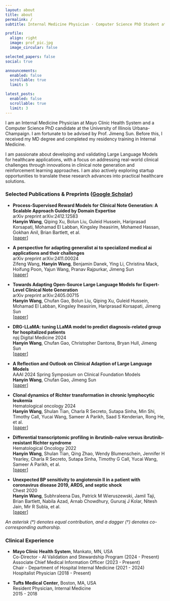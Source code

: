 ```yaml
---
layout: about
title: about
permalink: /
subtitle: Internal Medicine Physician · Computer Science PhD Student at UIUC

profile:
  align: right
  image: prof_pic.jpg
  image_circular: false

selected_papers: false
social: true

announcements:
  enabled: false
  scrollable: true
  limit: 5

latest_posts:
  enabled: false
  scrollable: true
  limit: 3
---
```


I am an Internal Medicine Physician at Mayo Clinic Health System and a Computer Science PhD candidate at the University of Illinois Urbana-Champaign. I am fortunate to be advised by Prof. Jimeng Sun. Before this, I received my MD degree and completed my residency training in Internal Medicine.

I am passionate about developing and validating Large Language Models for healthcare applications, with a focus on addressing real-world clinical challenges through innovations in clinical note generation and reinforcement learning approaches. I am also actively exploring startup opportunities to translate these research advances into practical healthcare solutions.

### Selected Publications & Preprints ([Google Scholar](https://scholar.google.com/citations?user=JJPe5XcAAAAJ&hl=en))

- **Process-Supervised Reward Models for Clinical Note Generation: A Scalable Approach Guided by Domain Expertise**  
  arXiv preprint arXiv:2412.12583  
  **Hanyin Wang**, Qiping Xu, Bolun Liu, Guleid Hussein, Hariprasad Korsapati, Mohamad El Labban, Kingsley Iheasirim, Mohamed Hassan, Gokhan Anil, Brian Bartlett, et al.  
  \[[paper](https://arxiv.org/abs/2412.12583)\]

- **A perspective for adapting generalist ai to specialized medical ai applications and their challenges**  
  arXiv preprint arXiv:2411.00024  
  Zifeng Wang, **Hanyin Wang**, Benjamin Danek, Ying Li, Christina Mack, Hoifung Poon, Yajun Wang, Pranav Rajpurkar, Jimeng Sun  
  \[[paper](https://arxiv.org/abs/2411.00024)\]

- **Towards Adapting Open-Source Large Language Models for Expert-Level Clinical Note Generation**  
  arXiv preprint arXiv:2405.00715  
  **Hanyin Wang**, Chufan Gao, Bolun Liu, Qiping Xu, Guleid Hussein, Mohamad El Labban, Kingsley Iheasirim, Hariprasad Korsapati, Jimeng Sun  
  \[[paper](https://arxiv.org/abs/2405.00715)\]

- **DRG-LLaMA: tuning LLaMA model to predict diagnosis-related group for hospitalized patients**  
  npj Digital Medicine 2024  
  **Hanyin Wang**, Chufan Gao, Christopher Dantona, Bryan Hull, Jimeng Sun  
  \[[paper](https://www.nature.com/articles/s41746-023-00952-2)\]

- **A Reflection and Outlook on Clinical Adaption of Large Language Models**  
  AAAI 2024 Spring Symposium on Clinical Foundation Models  
  **Hanyin Wang**, Chufan Gao, Jimeng Sun  
  \[[paper](https://arxiv.org/abs/2402.13225)\]

- **Clonal dynamics of Richter transformation in chronic lymphocytic leukemia**  
  Hematological oncology 2024  
  **Hanyin Wang**, Shulan Tian, Charla R Secreto, Sutapa Sinha, Min Shi, Timothy Call, Yucai Wang, Sameer A Parikh, Saad S Kenderian, Rong He, et al.  
  \[[paper](https://onlinelibrary.wiley.com/doi/10.1002/hon.3196)\]

- **Differential transcriptomic profiling in ibrutinib-naïve versus ibrutinib-resistant Richter syndrome**  
  Hematological Oncology 2022  
  **Hanyin Wang**, Shulan Tian, Qing Zhao, Wendy Blumenschein, Jennifer H Yearley, Charla R Secreto, Sutapa Sinha, Timothy G Call, Yucai Wang, Sameer A Parikh, et al.  
  \[[paper](https://onlinelibrary.wiley.com/doi/10.1002/hon.2998)\]

- **Unexpected BP sensitivity to angiotensin II in a patient with coronavirus disease 2019, ARDS, and septic shock**  
  Chest 2020  
  **Hanyin Wang**, Subhraleena Das, Patrick M Wieruszewski, Jamil Taji, Brian Bartlett, Nabila Azad, Arnab Chowdhury, Gururaj J Kolar, Nitesh Jain, Mir R Subla, et al.  
  \[[paper](<https://journal.chestnet.org/article/S0012-3692(20)31610-3/fulltext>)\]

_An asterisk (\*) denotes equal contribution, and a dagger (†) denotes co-corresponding authorship._

### Clinical Experience

- **Mayo Clinic Health System**, Mankato, MN, USA  
  Co-Director - AI Validation and Stewardship Program (2024 - Present)  
  Associate Chief Medical Information Officer (2023 - Present)  
  Chair - Department of Hospital Internal Medicine (2021 - 2024)  
  Hospitalist Physician (2018 - Present)

- **Tufts Medical Center**, Boston, MA, USA  
  Resident Physician, Internal Medicine  
  2015 - 2018
